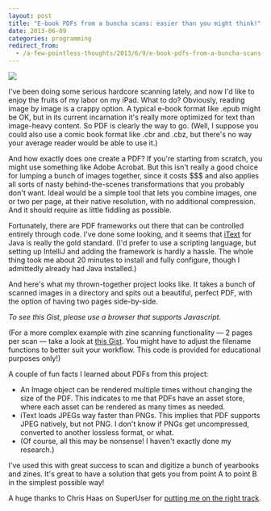 ```yaml
---
layout: post
title: "E-book PDFs from a buncha scans: easier than you might think!"
date: 2013-06-09
categories: programming
redirect_from:
  - /a-few-pointless-thoughts/2013/6/9/e-book-pdfs-from-a-buncha-scans-easier-than-you-might-think
---
```


<img src="https://static1.squarespace.com/static/51b3f330e4b062dc340fa8fd/t/51be6219e4b020693fe234d6/1371431449877/iTextImage.png?format=750w" />

I've been doing some serious hardcore scanning lately, and now I'd like to enjoy the fruits of my labor on my iPad. What to do? Obviously, reading image by image is a crappy option. A typical e-book format like .epub might be OK, but in its current incarnation it's really more optimized for text than image-heavy content. So PDF is clearly the way to go. (Well, I suppose you could also use a comic book format like .cbr and .cbz, but there's no way your average reader would be able to use it.)

And how exactly does one create a PDF? If you're starting from scratch, you might use something like Adobe Acrobat. But this isn't really a good choice for lumping a bunch of images together, since it costs $$$ and also applies all sorts of nasty behind-the-scenes transformations that you probably don't want. Ideal would be a simple tool that lets you combine images, one or two per page, at their native resolution, with no additional compression. And it should require as little fiddling as possible.

Fortunately, there are PDF frameworks out there that can be controlled entirely through code. I've done some looking, and it seems that [iText](http://itextpdf.com) for Java is really the gold standard. (I'd prefer to use a scripting language, but setting up IntelliJ and adding the framework is hardly a hassle. The whole thing took me about 20 minutes to install and fully configure, though I admittedly already had Java installed.)

<!--more-->

And here's what my thrown-together project looks like. It takes a bunch of scanned images in a directory and spits out a beautiful, perfect PDF, with the option of having two pages side-by-side.

<noscript><p><em>To see this Gist, please use a browser that supports Javascript.</em></p></noscript>
<script src="https://gist.github.com/archagon/5748013.js"></script>

(For a more complex example with zine scanning functionality — 2 pages per scan — take a look at [this Gist](https://gist.github.com/archagon/5737603). You might have to adjust the filename functions to better suit your workflow. This code is provided for educational purposes only!)

A couple of fun facts I learned about PDFs from this project: 

* An Image object can be rendered multiple times without changing the size of the PDF. This indicates to me that PDFs have an asset store, where each asset can be rendered as many times as needed.
* iText loads JPEGs way faster than PNGs. This implies that PDF supports JPEG natively, but not PNG. I don't know if PNGs get uncompressed, converted to another lossless format, or what.
* (Of course, all this may be nonsense! I haven't exactly done my research.)

I've used this with great success to scan and digitize a bunch of yearbooks and zines. It's great to have a solution that gets you from point A to point B in the simplest possible way!

A huge thanks to Chris Haas on SuperUser for [putting me on the right track](http://superuser.com/questions/331233/authoring-pdf-files-by-hand).